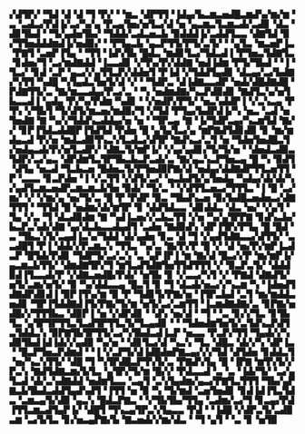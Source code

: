 ▞▟▜▛▞▝▜▟▝▟▝▟▝▜▝▛▞▝▝▆▃▝▟▛▜▜▝▐▟▄▞▙▃▆▃▅▟█▃▆▟▚▞▆▞▆▝▃▝▃▟▃▞▛▟▐▞▃▞▚▞▄▝▛▃▄▜▅▞▅▜▃▞▟▝▅▝▄▃▆▃▜▃▆▃▟▞▃▟▊▝▟▃▝▟▊▜▙▟▝▝▜▞▄▟▅▜▙▞▝▜▟▟▞▃▟▃▅▃▙▝▉▟▟▟▐▞▃▟▟▜▃▃▝▟▇▜▟▝▉▞▜▜▅▟▟▟▆▟▐▞▅▟▉▞▝▝▛▜▄▃▙▝▄▃▛▜▜▞▛▜▞▃▜▞▝▝▄▜▃▝▆▃▅▛▐▃▝▛▇▜▝▃▅▛▐▜▄▝▝▜▜▝▐▟▚▜▙▝█▟▃▝▆▟▊▜▃▞▜▟▃▟▐▝▛▜▅▃▜▟▇▜▃▝▊▟▅▞▜▝▃▞▆▟▇▟▟▝▐▃▃▟▊▝▞▜▚▞▛▞▟▟▇▝▅▟▐▟▆▝▛▜▞▜▙▟▝▝▐▝▜▃▞▝▊▟▝▃▛▝▄▃▞▞▄▜▜▃▛▞▟▟▅▜▝▛▐▟▝▞▜▟▟▜▄▟▊▝▟▃▄▞▃▞▙▟▇▞▚▜▜▝▚▟█▝▚▜▄▟▃▜▅▜▞▟▝▞▝▝▜▟▛▃▝▟▐▟▇▃▃▟▛▝▅▟▞▟█▟▇▟█▝▛▟▇▜▜▞▃▝▇▞▆▃▃▟▄▞▛▃▞▃▝▝▚▝▅▟▆▟▇▞▚▃▛▟▉▟▊▝▇▟▜▃▚▞▅▜▙▃▃▟▐▝▄▟▄▝▛▞▚▞▛▟▆▝▚▟▊▝▝▞▅▟▛▞▛▜▞▝▅▃▚▟▟▛▐▝▞▃▚▃▄▝▛▜▚▝▞▜▙▜▝▜▞▟▜▞▆▃▅▞▆▟▉▞▜▝▞▜▟▝▛▜▄▞▙▟▛▟▐▞▚▝▅▃▝▃▟▝▅▜▅▟▇▝▇▝▚▞▞▜▟▟▚▃▟▟▄▞▅▝▅▝▝▜▛▃▄▝▇▝▐▞▜▟▛▃▄▞▚▃▆▜▟▝▇▞▞▝▊▛▐▜▟▃▟▟█▛▐▜▟▜▟▝▛▟▅▝█▝▄▜▄▜▃▞▄▝▆▛▇▟▜▟▊▟▉▝▊▝▆▞▆▟▄▃▟▝▛▞▅▝▆▟▃▟▉▜▚▃▚▜▃▟▃▞▟▜▛▝▇▟▚▃▞▃▜▝▅▝▜▟▅▜▅▟█▃▜▞▅▟▄▃▟▞▛▞▅▜▃▟▛▞▝▟▇▃▜▞▆▛▐▞▝▞▄▞▄▟▊▞▜▞▜▞▅▝▝▟▅▟▃▟▉▃▜▟▛▞▃▞▄▃▝▟▛▟▆▜▃▜▛▜▙▃▙▃▛▃▟▞▃▝▇▞▄▃▚▃▛▜▅▃▄▝█▝▚▝▉▟▜▝▟▜▄▝▅▃▟▝▜▃▙▃▅▝█▟▅▃▜▞▛▜▅▟▉▛▇▞▟▝▅▟▄▞▟▟▇▟▛▜▜▃▅▜▜▝▛▝▃▃▃▝▊▃▛▟▅▝▐▝▞▃▜▜▝▞▟▜▞▃▞▝▄▃▙▟▜▞▄▜▅▟▄▝▚▟▄▞▟▞▟▞▚▞▄▟▜▃▆▃▅▟▛▃▆▃▆▃▙▜▅▝▉▟▞▝▜▞▃▝▝▞▟▜▜▃▅▃▞▜▜▜▃▝▐▝█▝▃▞▆▞▝▞▝▞▆▞▄▝▅▞▜▞▃▝█▝▛▝▛▟▛▝▉▃▝▜▙▟▚▃▅▝▉▞▙▟█▃▅▟▅▃▞▟▇▜▜▜▝▝▜▜▟▝█▝▅▟▆▞▟▞▆▜▛▝▊▝▟▟▜▟▃▃▝▟▊▟▟▃▝▟▃▝▅▞▝▞▄▜▝▜▄▝▞▃▝▜▝▟▃▟▉▟▆▝▇▝▚▟▐▃▅▞▞▃▙▃▜▜▝▞▅▝▚▞▄▜▛▛▇▝▊▟▚▃▙▞▙▃▛▃▚▟▞▟▇▝▄▞▟▃▙▃▃▟▄▟▜▝▃▟▅▝▇▟▉▟▚▝▟▛▐▜▛▞▛▜▄▝█▝█▟▝▃▝▜▙▃▚▜▞▃▄▟▐▃▚▞▜▟▟▝▟▞▄▟▅▝▊▃▝▟▝▜▝▞▄▟▜▟▇▃▃▞▟▜▜▞▝▃▃▟█▜▝▛▐▝▟▟▞▞▛▃▆▃▚▝▜▜▃▝▚▞▃▝▇▞▛▞▛▝█▝▞▝▟▝▅▞▛▞▆▛▐▃▟▃▛▝█▜▟▞▛▟▊▝▜▟▛▜▞▃▞▃▚▝▃▝▄▛▐▛▐▝▆▝▇▞▟▝█▃▞▞▛▝▆▞▆▛▐▞▄▃▆▃▙▜▜▞▝▟▆▟▇▜▛▞▜▝▆▜▃▟▜▟▇▜▅▜▜▟▜▜▜▝▞▝▉▃▛▃▜▞▝▟▟▟▉▟▐▜▃▃▟▞▛▝▞▟▇▃▅▟█▞▛▟▞▝▅▜▙▝▊▝▞▃▃▞▚▜▝▞▝▛▇▟▝▟▇▟▜▞▅▜▞▃▆▞▅▜▞▝▉▝▚▞▟▟▃▃▄▝█▃▜▝▊▝▜▝▟▃▟▞▅▃▞▞▚▃▆▝▚▝▐▟▅▟▜▟▇▟▛▟▊▟▐▝▉▛▐▜▚▞▆▝▉▝▛▝▜▟▊▜▞▛▇▞▅▝▐▜▛▃▙▟▝▃▜▝▆▞▆▟▟▃▅▟▊▝▜▛▐▜▟▟▇▟▐▜▞▛▇▞▜▞▆▝▅▜▞▃▞▃▆▜▜▝▐▃▆▟▇▟▇▞▃▝▊▛▇▞▅▟█▞▞▜▜▜▙▃▝▟▉▛▐▝▅▝▞▟▛▟▊▝▝▟▚▝▅▞▟▝▝▜▝▝▃▝▊▞▞▜▃▝▊▜▙▜▃▝▄▜▛▜▛▜▜▃▜▃▟▜▛▜▜▃▜▞▜▃▄▟▊▝▝▝▜▟▅▟▆▜▅▜▞▃▜▟▚▃▛▟▜▃▜▟▟▃▚▝▉▛▇▜▙▜▛▜▜▞▃▞▚▜▙▟▃▟▐▃▛▝▅▃▃▝▛▃▛▞▜▜▝▜▄▟▞▞▚▟▉▜▙▟▐▟▐▟▞▞▄▟▉▝▚▞▅▝▝▟▊▜▃▞▟▝▚▃▚▝▜▃▝▟█▃▝▟▞▞▚▝▟▛▐▃▝▝█▃▛▜▅▃▛▟▆▟▝▝▐▝▞▃▛▜▞▟▐▟█▟▅▛▇▃▄▞▞▞▜▟▝▟▜▟▅▝▊▟▟▃▜▝▅▞▚▃▚▜▜▞▝▟█▝▜▝▚▜▛▟█▃▛▜▚▜▞▃▝▛▇▟▚▜▄▝█▝▐▛▇▝▆▜▚▜▞▞▛▃▚▝▇▟▜▟▇▃▆▞▙▜▃▝▄▜▛▞▜▞▆▝█▞▞▝▛▟▃▃▟▝▃▝▃▝▐▟▞▜▞▝▃▞▄▜▃▟▝▟▞▃▚▟▇▟▟▝▅▟▆▜▃▃▝▃▄▜▝▃▚▜▄▟▆▞▄▃▞▛▇▜▃▜▜▜▝▜▙▞▄▛▇▃▙▜▙▟▃▟▟▜▄▟▚▟▜▝▐▜▜▝▅▝▉▝▚▝▜▞▆▟▝▃▅▜▅▟▊▝▊▟▐▟▐▜▃▜▟▃▝▃▆▃▄▜▞▟▉▝▄▃▚▝█▟▃▛▇▃▝▝▞▜▙▜▙▞▜▜▄▝▃▟▆▞▃▞▜▝▊▃▄▞▛▟▐▜▜▃▆▃▟▜▄▛▐▞▝▟█▜▝▜▚▃▄▜▛▃▚▜▄▃▃▝▛▟▝▝▐▟█▝▞▟▛▃▜▞▃▟▉▃▆▝▃▞▙▜▃▝▊▞▅▃▄▛▇▞▙▝▇▃▅▟▞▞▆▞▟▃▝▝▜▝▄▜▝▝▃▝▊▝▅▜▉
